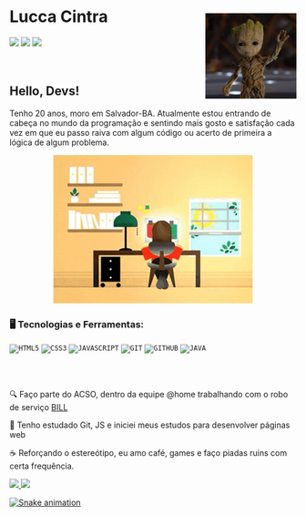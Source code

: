 <img align="right" height="150" width="160px" style="margin-top: 50px" src="./tela5.png">



<div dsplay="inline-block">
 
 <h1 align="left">Lucca Cintra</h1>
   <a href="https://www.instagram.com/luccapoggio/" target="_blank"><img src="https://img.shields.io/badge/-Instagram-%23E4405F?style=for-the-badge&logo=instagram&logoColor=white" target="_blank"></a>
  <a href = "mailto:luccaacintraa@gmail.com"><img src="https://img.shields.io/badge/-Gmail-%23333?style=for-the-badge&logo=gmail&logoColor=white" target="_blank"></a>
  <a href="https://www.linkedin.com/in/lucca-cintra-0032a2254/" target="_blank"><img src="https://img.shields.io/badge/-LinkedIn-%230077B5?style=for-the-badge&logo=linkedin&logoColor=white" target="_blank"></a> 
</div>





</br>
</br>

## Hello, Devs!

Tenho 20 anos, moro em Salvador-BA. Atualmente estou entrando de cabeça no mundo da programação e sentindo mais gosto e satisfação cada vez em que eu passo raiva com algum código ou acerto de primeira a lógica de algum problema.


<p align="center">
  <img src="./tela2.gif" width="350">

### 🖥️ Tecnologias e Ferramentas: 
<code><img width="40px" src="https://cdn.jsdelivr.net/gh/devicons/devicon/icons/html5/html5-original-wordmark.svg" title = "HTML5"/></code>
<code><img width="40px" src="https://cdn.jsdelivr.net/gh/devicons/devicon/icons/css3/css3-original-wordmark.svg" title = "CSS3"/></code>
<code><img width="40px" src="https://cdn.jsdelivr.net/gh/devicons/devicon/icons/javascript/javascript-original.svg" title = "JAVASCRIPT"/></code>
<code><img width="40px" src="https://cdn.jsdelivr.net/gh/devicons/devicon/icons/git/git-original.svg" title = "GIT"/></code>
<code><img width="40px" src="https://cdn.jsdelivr.net/gh/devicons/devicon/icons/github/github-original.svg" title = "GITHUB"/></code>
<code><img width="40px" src="https://cdn.jsdelivr.net/gh/devicons/devicon/icons/java/java-original.svg" title = "JAVA"/></code>


</br>
</br>
<div display="inline-block">
 <p align="left">🔍 Faço parte do ACSO, dentro da equipe @home trabalhando com o robo de serviço <a href="https://www.acso.uneb.br/bill/">BILL</a></p>
 <p align="left">📕 Tenho estudado Git, JS e iniciei meus estudos para desenvolver páginas web</p>
 
 <p align="left">☕ Reforçando o estereótipo, eu amo café, games e faço piadas ruins com certa frequência.</p>
</div>

<div>
   <a href="https://github.com/LuccinhaCP">
   <img height="180em" src="https://github-readme-stats.vercel.app/api?username=LuccinhaCP&show_icons=true&theme=tokyonight&include_all_commits=true&count_private=true"/>
   <img height="180em" src="https://github-readme-stats.vercel.app/api/top-langs/?username=LuccinhaCP&layout=compact&langs_count=6&theme=tokyonight"/>
</div>

  ![Snake animation](https://github.com/LuccinhaCP/LuccinhaCP/blob/output/github-contribution-grid-snake.svg)

</div>
</body>
</html>

